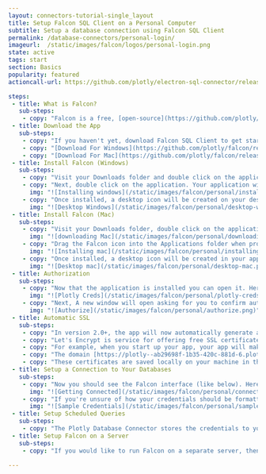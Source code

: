 ```yaml
---
layout: connectors-tutorial-single_layout
title: Setup Falcon SQL Client on a Personal Computer
subtitle: Setup a database connection using Falcon SQL Client
permalink: /database-connectors/personal-login/
imageurl:  /static/images/falcon/logos/personal-login.png
state: active
tags: start
section: Basics
popularity: featured
actioncall-url: https://github.com/plotly/electron-sql-connector/releases

steps:
 - title: What is Falcon?
   sub-steps:
    - copy: "Falcon is a free, [open-source](https://github.com/plotly/plotly-database-connector/) SQL editor with inline data visualization. With Falcon you can connect to your database in the Connection tab, run SQL queries in the Query tab, then export your results as a CSV or open them in the [Chart Studio](https://plot.ly/create) to unlock the full power of Plotly graphs. Optionally, you can use Falcon as a middleman between plot.ly and your database - so that when your database updates, your charts and dashboards update as well. Currently, Falcon supports connections to RedShift, MySQL, PostgreSQL, IBM DB2, Impala, MS SQL, and SQLite."
 - title: Download the App
   sub-steps:
    - copy: "If you haven't yet, download Falcon SQL Client to get started! Upon clicking on the download link for either Mac or Windows distribution, a file should be added to your Downloads folder."
    - copy: "[Download For Windows](https://github.com/plotly/falcon/releases/download/v4.1.0/win-falcon-v4.1.0.zip)"
    - copy: "[Download For Mac](https://github.com/plotly/falcon/releases/download/v4.1.0/mac-falcon-v4.1.0.zip)"
 - title: Install Falcon (Windows)
   sub-steps:
    - copy: "Visit your Downloads folder and double click on the application executable to unzip."
    - copy: "Next, double click on the application. Your application will start to install itself. Note that some security settings may require you to install the application as an Administrator (right click and choose the administrator option to do so). The installation process may take up to several minutes."
      img: "![Installing windows](/static/images/falcon/personal/installing-windows.png)"
    - copy: "Once installed, a desktop icon will be created on your desktop. Double click on it to open the application and you're ready to soar."
      img: "![Desktop Windows](/static/images/falcon/personal/desktop-windows.png)"
 - title: Install Falcon (Mac)
   sub-steps:
    - copy: "Visit your Downloads folder, double click on the application installer DMG file."
      img: "![downloading Mac](/static/images/falcon/personal/downloading-mac.png)"
    - copy: "Drag the Falcon icon into the Applications folder when prompted."
      img: "![Installing mac](/static/images/falcon/personal/installing-mac.png)"
    - copy: "Once installed, a desktop icon will be created in your applications folder. Double click on it to open the application. Note that some security settings may require you to open the application as an Administrator (right click and choose the administrator option to do so)"
      img: "![Desktop mac](/static/images/falcon/personal/desktop-mac.png)"
 - title: Authorization
   sub-steps:
    - copy: "Now that the application is installed you can open it. Here, the connector app may automatically log you in with your Plotly credentials. If not, you will be prompted for your Plotly login credentials."
      img: "![Plotly Creds](/static/images/falcon/personal/plotly-creds.png)"
    - copy: "Next, A new window will open asking for you to confirm authorization by clicking 'Authorize'"
      img: "![Authorize](/static/images/falcon/personal/authorize.png)"
 - title: Automatic SSL
   sub-steps:
    - copy: "In version 2.0+, the app will now automatically generate an SSL. This may take *several minutes*!"
    - copy: "Let's Encrypt is service for offering free SSL certificates. What we've done is created a server which generates a unique subdomain and a unique Let's Encrypt SSL certificates for that subdomain. We then re-route that subdomain's DNS to `localhost:9495`."
    - copy: "For example, when you start up your app, your app will make a request to this certificate and domain issuing server. After *several minutes* (this authorization only needs to be completed once), you'll have a unique subdomain and a unique server. Your application will spin up a server with those certificates and the plotly chart creator web application will be able to make requests to your server, no problem!"
    - copy: "The domain [https://plotly--ab29698f-1b35-420c-881d-6.plotly-connector.com](https://plotly--ab29698f-1b35-420c-881d-6.plotly-connector.com) has a unique certificate associated to it. And remember, this domain just re-routes to localhost:9495 on the global DNS network. It's still just loading content from your localhost server - data is not traveling over the network!"
    - copy: "These certificates are saved locally on your machine in the ~/.plotly/connector folder. They expire every 90 days and the application should automatically generate a new one for you"
 - title: Setup a Connection to Your Databases
   sub-steps:
    - copy: "Now you should see the Falcon interface (like below). Here, you can setup a connection to your databases. As you can see there are numerous databases available. For more specific guidance, visit the tutorial for your database or see [our full list](/database-connectors/), which includes [MySQL](/database-connectors/mysql/), [MS SQL](/database-connectors/mssql/), [PostgreSQL](/database-connectors/postgres/), [MariaDB](/database-connectors/mariadb/), [Redshift](/database-connectors/redshift/), [Apache Drill and Parquet files](/database-connectors/apache-drill/), [S3](/database-connectors/s3/), [Elasticsearch](/database-connectors/elasticsearch/) or [request a new one](https://plotly.typeform.com/to/KUiCSl) if you do not see what you want."
      img: "![Getting Connected](/static/images/falcon/personal/connections.png)"
    - copy: "If you're unsure of how your credentials should be formatted, see an example by toggling 'Show Sample Credentials'."
      img: "![Sample Credentials](/static/images/falcon/personal/sample-credentials.png)"
 - title: Setup Scheduled Queries
   sub-steps:
    - copy: "The Plotly Database Connector stores the credentials to your databases. It can also run queries on a schedule ([see tutorial](https://help.plot.ly/database-connectors/schedule-query/)). The Plotly Database Connector will save the results of the queries to user accounts in the Plotly On-Premise server through the [Plotly Grids API](https://api.plot.ly/v2)."
 - title: Setup Falcon on a Server
   sub-steps:
    - copy: "If you would like to run Falcon on a separate server, then you can run it headlessly from the command line ([more information](https://github.com/plotly/plotly-database-connector#run-as-headless-server))."

---
```

